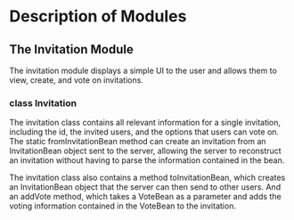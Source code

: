 # Description of Modules #

## The Invitation Module ##
The invitation module displays a simple UI to the user and allows them to view, create, and vote on invitations.

### class Invitation ###
The invitation class contains all relevant information for a single invitation, including the id, the invited users, and the options that users can vote on. The static fromInvitationBean method can create an invitation from an InvitationBean object sent to the server, allowing the server to reconstruct an invitation without having to parse the information contained in the bean.

The invitation class also contains a method toInvitationBean, which creates an InvitationBean object that the server can then send to other users. And an addVote method, which takes a VoteBean as a parameter and adds the voting information contained in the VoteBean to the invitation.
